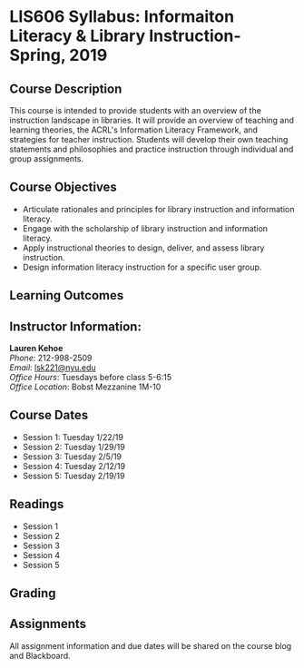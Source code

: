 # **LIS606 Syllabus:** Informaiton Literacy & Library Instruction-Spring, 2019    
## Course Description  
This course is intended to provide students with an overview of the instruction landscape in libraries.  It will provide an overview of teaching and learning theories, the ACRL's Information Literacy Framework, and strategies for teacher instruction.  Students will develop their own teaching statements and philosophies and practice instruction through individual and group assignments.    
## Course Objectives
- Articulate rationales and principles for library instruction and information literacy.
- Engage with the scholarship of library instruction and information literacy.
- Apply instructional theories to design, deliver, and assess library instruction.
- Design information literacy instruction for a specific user group.
## Learning Outcomes
## Instructor Information:
**Lauren Kehoe**  
*Phone*: 212-998-2509  
*Email*: lsk221@nyu.edu  
*Office Hours*: Tuesdays before class 5-6:15  
*Office Location*: Bobst Mezzanine 1M-10
## Course Dates  
- Session 1: Tuesday 1/22/19
- Session 2: Tuesday 1/29/19
- Session 3: Tuesday 2/5/19
- Session 4: Tuesday 2/12/19
- Session 5: Tuesday 2/19/19
## Readings
-  Session 1 
-  Session 2
-  Session 3
-  Session 4
-  Session 5
## Grading
## Assignments
All assignment information and due dates will be shared on the course blog and Blackboard.              
